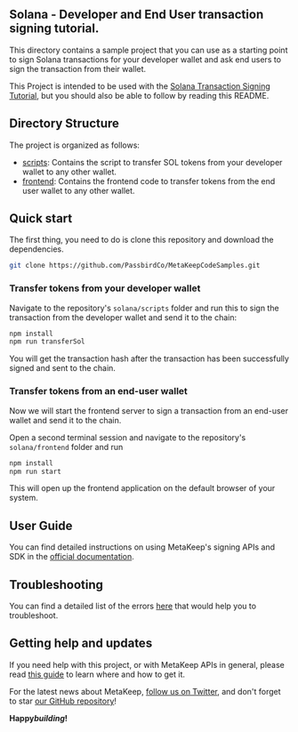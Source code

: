 ## Solana - Developer and End User transaction signing tutorial.

This directory contains a sample project that you can use as a starting point to sign Solana transactions for your developer wallet and ask end users to sign the transaction from their wallet.

This Project is intended to be used with the [Solana Transaction Signing Tutorial](https://docs.metakeep.xyz/docs/solana-developer-transaction-signing), but you should also be able to follow by reading this README.

## Directory Structure

The project is organized as follows:

- [scripts](./scripts): Contains the script to transfer SOL tokens from your developer wallet to any other wallet.
- [frontend](./frontend): Contains the frontend code to transfer tokens from the end user wallet to any other wallet.

## Quick start

The first thing, you need to do is clone this repository and download the dependencies.

```sh
git clone https://github.com/PassbirdCo/MetaKeepCodeSamples.git
```

### Transfer tokens from your developer wallet

Navigate to the repository's `solana/scripts` folder and run this to sign the transaction from the developer wallet and send it to the chain:

```sh
npm install
npm run transferSol
```

You will get the transaction hash after the transaction has been successfully signed and sent to the chain.

### Transfer tokens from an end-user wallet

Now we will start the frontend server to sign a transaction from an end-user wallet and send it to the chain.

Open a second terminal session and navigate to the repository's `solana/frontend` folder and run

```sh
npm install
npm run start
```

This will open up the frontend application on the default browser of your system.

## User Guide

You can find detailed instructions on using MetaKeep's signing APIs and SDK in the [official documentation](https://docs.metakeep.xyz/).

## Troubleshooting

You can find a detailed list of the errors [here](https://docs.metakeep.xyz/reference/api-error-status) that would help you to troubleshoot.

## Getting help and updates

If you need help with this project, or with MetaKeep APIs in general, please read [this guide](https://docs.metakeep.xyz/) to learn where and how to get it.

For the latest news about MetaKeep, [follow us on Twitter](https://twitter.com/metakeep), and don't forget to star [our GitHub repository](https://github.com/PassbirdCo/MetaKeepCodeSamples.git)!

**Happy*building*!**
